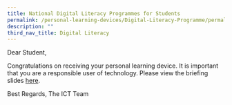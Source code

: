 ```yaml
---
title: National Digital Literacy Programmes for Students
permalink: /personal-learning-devices/Digital-Literacy-Programme/permalink/
description: ""
third_nav_title: Digital Literacy
---
```



Dear Student,

Congratulations on receiving your personal learning device. It is important that you are a responsible user of technology.
Please view the briefing slides [here](https://drive.google.com/file/d/1dGKFx-EtM8Dee41Sp84XmmuNI1zIJ-Am/view?usp=sharing).

Best Regards, 
The ICT Team
